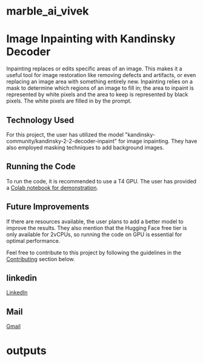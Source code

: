 # marble_ai_vivek
# Image Inpainting with Kandinsky Decoder

Inpainting replaces or edits specific areas of an image. This makes it a useful tool for image restoration like removing defects and artifacts, or even replacing an image area with something entirely new. Inpainting relies on a mask to determine which regions of an image to fill in; the area to inpaint is represented by white pixels and the area to keep is represented by black pixels. The white pixels are filled in by the prompt.

## Technology Used

For this project, the user has utilized the model "kandinsky-community/kandinsky-2-2-decoder-inpaint" for image inpainting. They have also employed masking techniques to add background images.

## Running the Code

To run the code, it is recommended to use a T4 GPU. The user has provided a [Colab notebook for demonstration](https://colab.research.google.com/drive/16BObDwd57G6pboSnbjihzuG11HW-vK8w?usp=sharing).

## Future Improvements

If there are resources available, the user plans to add a better model to improve the results. They also mention that the Hugging Face free tier is only available for 2vCPUs, so running the code on GPU is essential for optimal performance.

Feel free to contribute to this project by following the guidelines in the [Contributing](#contributing) section below.

## linkedin
[LinkedIn](https://www.linkedin.com/in/vivek-vari)
## Mail
[Gmail](domainluther1234@gmail.com)
# outputs 
